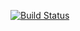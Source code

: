 [![Build Status](https://travis-ci.org/mini-kep/db.svg?branch=flask_sqlalchemy)](https://travis-ci.org/mini-kep/db)
